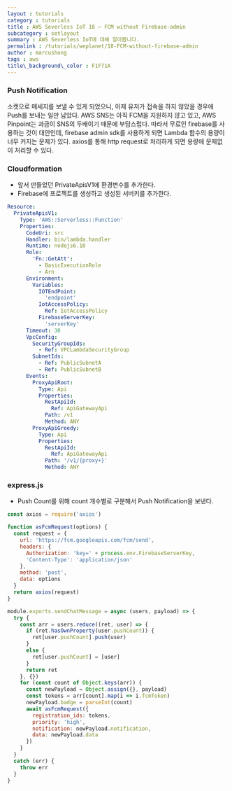 ```yaml
---
layout : tutorials
category : tutorials
title : AWS Severless IoT 18 – FCM without Firebase-admin
subcategory : setlayout
summary : AWS Severless IoT에 대해 알아봅니다.
permalink : /tutorials/weplanet/18-FCM-without-firebase-admin
author : marcushong
tags : aws
title\_background\_color : F1F71A
---
```






### Push Notification

소켓으로 메세지를 보낼 수 있게 되었으니, 이제 유저가 접속을 하지 않았을 경우에 Push를 보내는 일만 남았다.
AWS SNS는 아직 FCM을 지원하지 않고 있고, AWS Pinpoint는 과금이 SNS의 두배이기 때문에 부담스럽다.
따라서 무료인 firebase를 사용하는 것이 대안인데, firebase admin sdk를 사용하게 되면 Lambda 함수의 용량이 너무 커지는 문제가 있다.
axios를 통해 http request로 처리하게 되면 용량에 문제없이 처리할 수 있다.

### Cloudformation

- 앞서 만들었던 PrivateApisV1에 환경변수를 추가한다.
- Firebase에 프로젝트를 생성하고 생성된 서버키를 추가한다.

```yaml
Resource:
  PrivateApisV1:
    Type: 'AWS::Serverless::Function'
    Properties:
      CodeUri: src
      Handler: bin/lambda.handler
      Runtime: nodejs6.10
      Role:
        'Fn::GetAtt':
          - BasicExecutionRole
          - Arn
      Environment:
        Variables:
          IOTEndPoint:
            'endpoint'
          IotAccessPolicy:
            Ref: IotAccessPolicy
          FirebaseServerKey:
            'serverKey'
      Timeout: 30
      VpcConfig:
        SecurityGroupIds:
          - Ref: VPCLambdaSecurityGroup
        SubnetIds:
          - Ref: PublicSubnetA
          - Ref: PublicSubnetB
      Events:
        ProxyApiRoot:
          Type: Api
          Properties:
            RestApiId:
              Ref: ApiGatewayApi
            Path: /v1
            Method: ANY
        ProxyApiGreedy:
          Type: Api
          Properties:
            RestApiId:
              Ref: ApiGatewayApi
            Path: '/v1/{proxy+}'
            Method: ANY
```

### express.js

- Push Count를 위해 count 개수별로 구분해서 Push Notification을 보낸다.

```js
const axios = require('axios')

function asFcmRequest(options) {
  const request = {
    url: 'https://fcm.googleapis.com/fcm/send',
    headers: {
      Authorization: 'key=' + process.env.FirebaseServerKey,
      'Content-Type': 'application/json'
    },
    method: 'post',
    data: options
  }
  return axios(request)
}

module.exports.sendChatMessage = async (users, payload) => {
  try {
    const arr = users.reduce((ret, user) => {
      if (ret.hasOwnProperty(user.pushCount)) {
        ret[user.pushCount].push(user)
      }
      else {
        ret[user.pushCount] = [user]
      }
      return ret
    }, {})
    for (const count of Object.keys(arr)) {
      const newPayload = Object.assign({}, payload)
      const tokens = arr[count].map(i => i.fcmToken)
      newPayload.badge = parseInt(count)
      await asFcmRequest({
        registration_ids: tokens,
        priority: 'high',
        notification: newPayload.notification,
        data: newPayload.data
      })
    }
  }
  catch (err) {
    throw err
  }
}
```